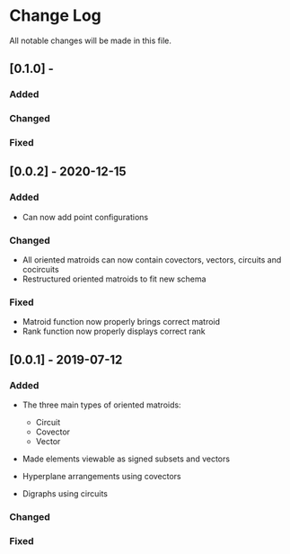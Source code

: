 # Change Log

All notable changes will be made in this file.

## [0.1.0] -

### Added

### Changed

### Fixed


## [0.0.2] - 2020-12-15

### Added

- Can now add point configurations

### Changed

- All oriented matroids can now contain covectors, vectors, circuits and cocircuits
- Restructured oriented matroids to fit new schema

### Fixed

- Matroid function now properly brings correct matroid
- Rank function now properly displays correct rank

## [0.0.1] - 2019-07-12

### Added

- The three main types of oriented matroids:

    - Circuit
    - Covector
    - Vector

- Made elements viewable as signed subsets and vectors
- Hyperplane arrangements using covectors
- Digraphs using circuits

### Changed

### Fixed
